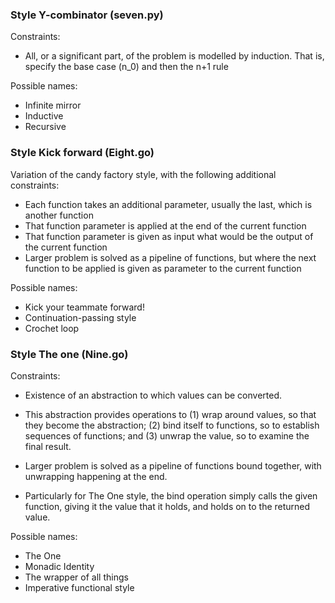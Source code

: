 ### Style Y-combinator (seven.py)

Constraints:

- All, or a significant part, of the problem is modelled by
  induction. That is, specify the base case (n_0) and then the n+1
  rule

Possible names:

- Infinite mirror
- Inductive
- Recursive

### Style Kick forward (Eight.go)

Variation of the candy factory style, with the following additional constraints:

- Each function takes an additional parameter, usually the last, which is another function
- That function parameter is applied at the end of the current function
- That function parameter is given as input what would be the output of the current function
- Larger problem is solved as a pipeline of functions, but where the next function to be applied is given as parameter to the current function

Possible names:

- Kick your teammate forward!
- Continuation-passing style
- Crochet loop

### Style The one (Nine.go)

Constraints:

- Existence of an abstraction to which values can be
converted. 

- This abstraction provides operations to (1) wrap
around values, so that they become the abstraction; (2) bind
itself to functions, so to establish sequences of functions;
and (3) unwrap the value, so to examine the final result.

- Larger problem is solved as a pipeline of functions bound
together, with unwrapping happening at the end.

- Particularly for The One style, the bind operation simply
calls the given function, giving it the value that it holds, and holds
on to the returned value.


Possible names:

- The One
- Monadic Identity
- The wrapper of all things
- Imperative functional style